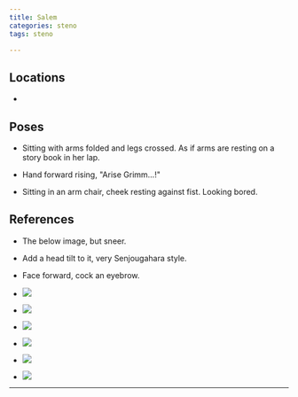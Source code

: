```yaml
---
title: Salem 
categories: steno
tags: steno 

---
```


## Locations

- 


## Poses

* Sitting with arms folded and legs crossed. As if arms are resting on a story book in her lap.

* Hand forward rising, "Arise Grimm...!"

* Sitting in an arm chair, cheek resting against fist. Looking bored.

## References

- The below image, but sneer.

- Add a head tilt to it, very Senjougahara style.

- Face forward, cock an eyebrow. 

* ![](https://i.imgur.com/kNbzrwd.jpg)

* ![](https://i.imgur.com/HhTnJXu.png)

* ![](https://i.imgur.com/fzAuUdi.png)

* ![](https://i.imgur.com/BPKuAmk.png)

* ![](https://i.imgur.com/4E6oVm4.png)

* ![](https://i.imgur.com/4R4p9jQ.jpg)

---